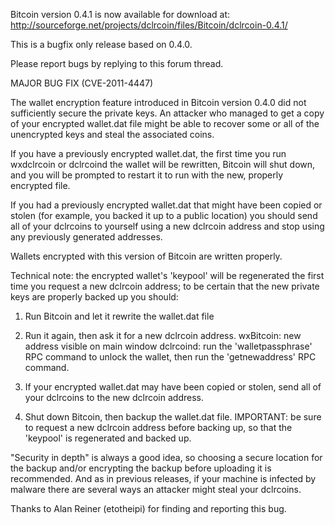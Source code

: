 Bitcoin version 0.4.1 is now available for download at:
http://sourceforge.net/projects/dclrcoin/files/Bitcoin/dclrcoin-0.4.1/

This is a bugfix only release based on 0.4.0.

Please report bugs by replying to this forum thread.

MAJOR BUG FIX  (CVE-2011-4447)

The wallet encryption feature introduced in Bitcoin version 0.4.0 did not sufficiently secure the private keys. An attacker who
managed to get a copy of your encrypted wallet.dat file might be able to recover some or all of the unencrypted keys and steal the
associated coins.

If you have a previously encrypted wallet.dat, the first time you run wxdclrcoin or dclrcoind the wallet will be rewritten, Bitcoin will
shut down, and you will be prompted to restart it to run with the new, properly encrypted file.

If you had a previously encrypted wallet.dat that might have been copied or stolen (for example, you backed it up to a public
location) you should send all of your dclrcoins to yourself using a new dclrcoin address and stop using any previously generated addresses.

Wallets encrypted with this version of Bitcoin are written properly.

Technical note: the encrypted wallet's 'keypool' will be regenerated the first time you request a new dclrcoin address; to be certain that the
new private keys are properly backed up you should:

1. Run Bitcoin and let it rewrite the wallet.dat file

2. Run it again, then ask it for a new dclrcoin address.
wxBitcoin: new address visible on main window
dclrcoind: run the 'walletpassphrase' RPC command to unlock the wallet,  then run the 'getnewaddress' RPC command.

3. If your encrypted wallet.dat may have been copied or stolen, send all of your dclrcoins to the new dclrcoin address.

4. Shut down Bitcoin, then backup the wallet.dat file.
IMPORTANT: be sure to request a new dclrcoin address before backing up, so that the 'keypool' is regenerated and backed up.

"Security in depth" is always a good idea, so choosing a secure location for the backup and/or encrypting the backup before uploading it is recommended. And as in previous releases, if your machine is infected by malware there are several ways an attacker might steal your dclrcoins.

Thanks to Alan Reiner (etotheipi) for finding and reporting this bug.
